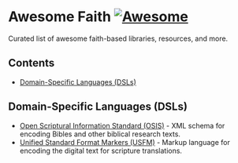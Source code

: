 # Awesome Faith [![Awesome](https://awesome.re/badge.svg)](https://awesome.re)

Curated list of awesome faith-based libraries, resources, and more.

## Contents

- [Domain-Specific Languages (DSLs)](#domain-specific-languages-dsls)

## Domain-Specific Languages (DSLs)

- [Open Scriptural Information Standard (OSIS)](https://crosswire.org/osis) - XML schema for encoding Bibles and other biblical research texts.
- [Unified Standard Format Markers (USFM)](https://github.com/ubsicap/usfm) - Markup language for encoding the digital text for scripture translations.
